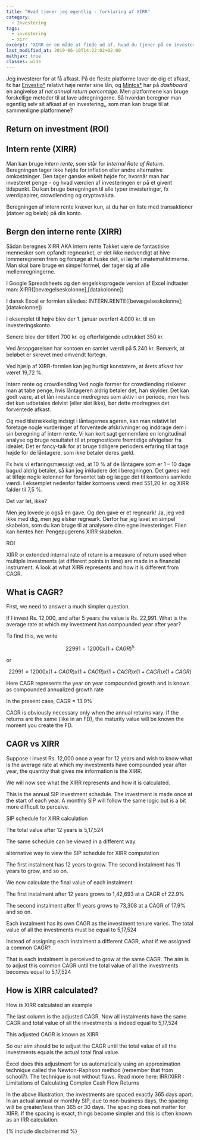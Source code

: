 ```yaml
---
title: "Hvad tjener jeg egentlig - forklaring af XIRR"
category:
  - Investering
tags:
  - investering
  - xirr
excerpt: "XIRR er en måde at finde ud af, hvad du tjener på en investering?"
last_modified_at: 2019-06-10T14:22:02+02:00
mathjax: true
classes: wide
---
```


Jeg investerer for at få afkast. På de fleste platforme lover de dig et afkast, fx har [Envestio\*](/go/envestio/) relativt høje renter sine lån, og [Mintos\*](/go/mintos/) har på _dashboard_ en angivelse af _net annual return percentage_. Men platformene kan bruge forskellige metoder til at lave udregningerne. Så hvordan beregner man egentlig selv sit afkast af en investering,, som man kan bruge til at sammenligne platformene?

## Return on investment (ROI)



## Intern rente (XIRR)

Man kan bruge _intern rente_, som står for _Internal Rate of Return_. Beregningen tager ikke højde for inflation eller andre alternative omkostninger. Den tager ganske enkelt højde for, hvornår man har investeret penge - og hvad værdien af investeringen er på et givent tidspunkt. Du kan bruge beregningen til alle typer investeringer, fx værdipapirer, crowdlending og cryptovaluta.

Beregningen af intern rente kræver kun, at du har en liste med transaktioner (datoer og beløb) på din konto. 

## Bergn den interne rente (XIRR)

Sådan beregnes XIRR AKA intern rente
Takket være de fantastiske mennesker som opfandt regnearket, er det ikke nødvendigt at hive lommeregneren frem og forsøge at huske det, vi lærte i matematiktimerne. Man skal bare bruge en simpel formel, der tager sig af alle mellemregningerne.

 

I Google Spreadsheets og den engelsksprogede version af Excel indtaster man:
XIRR([bevægelseskolonne],[datakolonne])

I dansk Excel er formlen således:
INTERN.RENTE([bevægelseskolonne];[datakolonne])

 



I eksemplet til højre blev der 1. januar overført 4.000 kr. til en investeringskonto.

Senere blev der tilført 700 kr. og efterfølgende udtrukket 350 kr.

Ved årsopgørelsen har kontoen en samlet værdi på 5.240 kr. Bemærk, at beløbet er skrevet med omvendt fortegn.

Ved hjælp af XIRR-formlen kan jeg hurtigt konstatere, at årets afkast har været 19,72 %.

Intern rente og crowdlending
Ved nogle former for crowdlending risikerer man at tabe penge, hvis låntageren aldrig betaler det, han skylder. Det kan godt være, at et lån i restance medregnes som aktiv i en periode, men hvis det kun udbetales delvist (eller slet ikke), bør dette modregnes det forventede afkast.

Og med tilstrækkelig indsigt i låntagernes ageren, kan man relativt let foretage nogle vurderinger af forventede afskrivninger og inddrage dem i sin beregning af intern rente. Vi kan kort sagt gennemføre en longitudinal analyse og bruge resultatet til at prognosticere fremtidige afvigelser fra idealet. Det er fancy-talk for at bruge tidligere perioders erfaring til at tage højde for de låntagere, som ikke betaler deres gæld.

Fx hvis vi erfaringsmæssigt ved, at 10 % af de låntagere som er 1 – 10 dage bagud aldrig betaler, så kan jeg inkludere det i beregningen. Det gøres ved at tilføje nogle kolonner for forventet tab og lægge det til kontoens samlede værdi. I eksemplet nedenfor falder kontoens værdi med 551,20 kr. og XIRR falder til 7,5 %.



Det var let, ikke?

Men jeg lovede jo også en gave. Og den gave er et regneark! Ja, jeg ved ikke med dig, men jeg elsker regneark. Derfor har jeg lavet en simpel skabelon, som du kan bruge til at analysere dine egne investeringer. Filen kan hentes her: Pengepugerens XIRR skabelon.








ROI

XIRR or extended internal rate of return is a measure of return used when multiple investments (at different points in time) are made in a financial instrument. A look at what XIRR represents and how it is different from CAGR.

## What is CAGR?

First, we need to answer a much simpler question.

If I invest Rs. 12,000, and after 5 years the value is Rs. 22,991. What is the average rate at which my investment has compounded year after year?

To find this, we write

$$ 22991 = 12000 x (1+ CAGR)^5 $$

or

$$ 22991 = 12000 x (1+ CAGR) x (1+ CAGR) x (1+ CAGR) x (1+ CAGR) x (1+ CAGR) $$

Here CAGR represents the year on year compounded growth and is known as compounded annualized growth rate

In the present case, CAGR = 13.9%


CAGR is obviously necessary only when the annual returns vary. If the returns are the same (like in an FD), the maturity value will be known the moment you create the FD.

## CAGR vs XIRR

Suppose I invest Rs. 12,000 once a year for 12 years and wish to know what is the average rate at which my investments have compounded year after year, the quantity that gives me information is the XIRR.

We will now see what the XIRR represents and how it is calculated.

This is the annual SIP investment schedule. The investment is made once at the start of each year.  A monthly SIP will follow the same logic but is a bit more difficult to perceive.

SIP schedule for XIRR calculation

The total value after 12 years is 5,17,524

The same schedule can be viewed in a different way.

alternative way to view the SIP schedule for XIRR computation

The first instalment has 12 years to grow. The second instalment has 11 years to grow, and so on.

We now calculate the final value of each instalment.

The first instalment after 12 years grows to 1,42,693 at a CAGR of 22.9%

The second instalment after 11 years grows to 73,308 at a CAGR of 17.9% and so on.

Each instalment has its own CAGR as the investment tenure varies.  The total value of all the investments must be equal to 5,17,524

Instead of assigning each instalment a different CAGR, what if we assigned a common CAGR?

That is each instalment is perceived to grow at the same CAGR. The aim is to adjust this common CAGR until the  total value of all the investments becomes equal to 5,17,524

## How is XIRR calculated?

How is XIRR calculated an example

The last column is the adjusted CAGR. Now all instalments have the same CAGR and  total value of all the investments is indeed equal to 5,17,524

This adjusted CAGR is known as XIRR

So our aim should be to adjust the CAGR until the total value of all the investments equals the actual total final value.

Excel does this adjustment for us automatically using an approximation technique called the Newton-Raphson method (remember that from school?). The technique is not without flaws. Read more here: IRR/XIRR : Limitations of Calculating Complex Cash Flow Returns

In the above illustration, the investments are spaced exactly 365 days apart. In an actual annual or monthly SIP, due to non-business days, the spacing will be greater/less than 365 or 30 days. The spacing does not matter for XIRR. If the spacing is exact, things become simpler and this is often known as an IRR calculation.


{% include disclaimer.md %}
